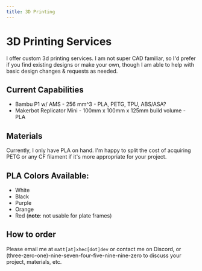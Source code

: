 ```yaml
---
title: 3D Printing
---
```

# 3D Printing Services

I offer custom 3d printing services. I am not super CAD familiar, so I'd prefer if you find existing designs or make your own, though I am able to help with basic design changes & requests as needed.

## Current Capabilities
* Bambu P1 w/ AMS - 256 mm^3 - PLA, PETG, TPU, ABS/ASA?
* Makerbot Replicator Mini - 100mm x 100mm x 125mm build volume - PLA

## Materials
Currently, I only have PLA on hand. I'm happy to split the cost of acquiring PETG or any CF filament if it's more appropriate for your project.

## PLA Colors Available:
* White
* Black
* Purple
* Orange
* Red (**note**: not usable for plate frames)

## How to order
Please email me at `matt[at]xhec[dot]dev` or contact me on Discord, or (three-zero-one)-nine-seven-four-five-nine-nine-zero to discuss your project, materials, etc.
